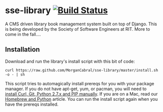 # sse-library [![Build Status](https://secure.travis-ci.org/MorganCabral/sse-library.png?branch=master)](http://travis-ci.org/MorganCabral/sse-library)

A CMS driven library book management system built on top of Django. This is being developed by the Society of Software Engineers at RIT. More to come in the fall....

## Installation

Download and run the library's install script with this bit of code:

`curl https://raw.github.com/MorganCabral/sse-library/master/install.sh -o - | sh`

This script tries to automagically install prereqs for you with your package
manager. If you do not have apt-get, yum, or pacman, you will need to [install
Curl, Git, Python 2.7.x and PIP
manually](https://github.com/MorganCabral/sse-library/wiki/Installation-Prereqs).
If you are on a Mac, read our [Homebrew and
Python](https://github.com/mxcl/homebrew/wiki/Homebrew-and-Python) article. You
can run the install script again when you have the prereqs installed.
